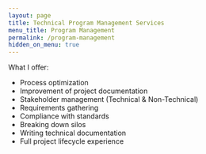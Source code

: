 ```yaml
---
layout: page
title: Technical Program Management Services
menu_title: Program Management
permalink: /program-management
hidden_on_menu: true
---
```


What I offer:
- Process optimization
- Improvement of project documentation 
- Stakeholder management (Technical & Non-Technical)
- Requirements gathering
- Compliance with standards
- Breaking down silos
- Writing technical documentation
- Full project lifecycle experience